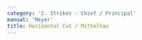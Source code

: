 ```yaml
---
category: '2. Strikes - Chief / Principal'
manual: 'Meyer'
title: Horizontal Cut / Mittelhau
---
```


<link rel="import" href="/bower_components/polymer/polymer.html">
<link rel="import" href="shared-styles.html">

<dom-module id="{{ page.url | split:'/' | last | remove: '.html' }}-element">
  <template>
    <style include="shared-styles">
      :host {
        display: block;

        padding: 10px;
      }
    </style>

    <div class="card">
      <h1>{{ page.title }}</h1>
      <p>The Middle or Traversing Strike can execute most effects the Wrathful Strike can, the difference is only that while the Wrathful Strike is a forceful high point, the Diagonal Traverse is brought full on. How the upper lines are traversed is shown in both illustration C (background) and illustration G (background). Such lines are also applicable to Dusack.
      </p>

      <p><img style="width:400px;" class="card-image" src="/manuals/meyer/images/strikes/cutting_diagram_mittelhau.png"></p>

      <img class="card-image" src="/manuals/meyer/images/Meyer_1570_Longsword_C.jpg">

      <img class="card-image" src="/manuals/meyer/images/Meyer_1570_Longsword_G.jpg">

    </div>
  </template>

  <script>
    Polymer({
      is: '{{ page.url | split:'/' | last | remove: '.html' }}-element',
    });
  </script>
</dom-module>